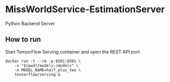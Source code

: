 # MissWorldService-EstimationServer
Python Backend Server

## How to run
Start TensorFlow Serving container and open the REST API port
```
docker run -t --rm -p 8501:8501 \
    -v "$(pwd)/models:/models" \
    -e MODEL_NAME=half_plus_two \
    tensorflow/serving &
```